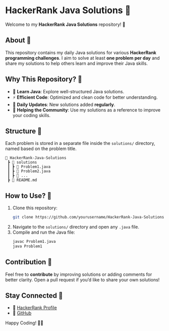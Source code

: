 # HackerRank Java Solutions 🚀

Welcome to my **HackerRank Java Solutions** repository! 🎯

## About 📌
This repository contains my daily Java solutions for various **HackerRank programming challenges**. I aim to solve at least **one problem per day** and share my solutions to help others learn and improve their Java skills.

## Why This Repository? 🤔
- 📘 **Learn Java**: Explore well-structured Java solutions.
- ⚡ **Efficient Code**: Optimized and clean code for better understanding.
- 🚀 **Daily Updates**: New solutions added **regularly**.
- 🤝 **Helping the Community**: Use my solutions as a reference to improve your coding skills.

## Structure 📂
Each problem is stored in a separate file inside the `solutions/` directory, named based on the problem title.

```
📂 HackerRank-Java-Solutions
 ┣ 📂 solutions
 ┃ ┣ 📜 Problem1.java
 ┃ ┣ 📜 Problem2.java
 ┃ ┣ 📜 ...
 ┣ 📜 README.md
```

## How to Use? 🔧
1. Clone this repository:
   ```sh
   git clone https://github.com/yourusername/HackerRank-Java-Solutions.git
   ```
2. Navigate to the `solutions/` directory and open any `.java` file.
3. Compile and run the Java file:
   ```sh
   javac Problem1.java
   java Problem1
   ```

## Contribution 🙌
Feel free to **contribute** by improving solutions or adding comments for better clarity. Open a pull request if you’d like to share your own solutions!

## Stay Connected 💬
- 🔗 [HackerRank Profile](https://www.hackerrank.com/profile/pulkit_ag13) 
- 🐙 [GitHub](https://github.com/pulkitag13/) 

Happy Coding! 🚀🔥

